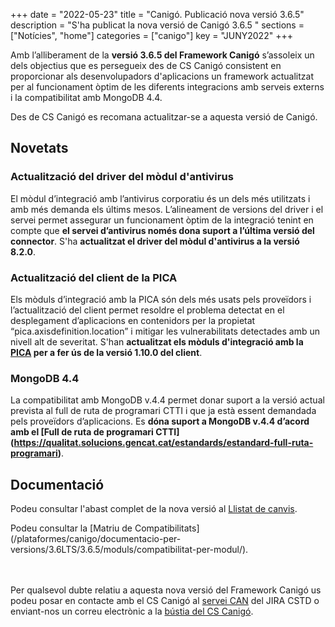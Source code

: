 +++
date = "2022-05-23"
title = "Canigó. Publicació nova versió 3.6.5"
description = "S'ha publicat la nova versió de Canigó 3.6.5 "
sections = ["Notícies", "home"]
categories = ["canigo"]
key = "JUNY2022"
+++

Amb l’alliberament de la **versió 3.6.5 del Framework Canigó** s’assoleix un dels objectius que es persegueix
des de CS Canigó consistent en proporcionar als desenvolupadors d'aplicacions un framework actualitzat per al
funcionament òptim de les diferents integracions amb serveis externs i la compatibilitat amb MongoDB 4.4.

Des de CS Canigó es recomana actualitzar-se a aquesta versió de Canigó.

## Novetats

### Actualització del driver del mòdul d'antivirus

El mòdul d’integració amb l’antivirus corporatiu és un dels més utilitzats i amb més demanda els últims mesos.
L’alineament de versions del driver i el servei permet assegurar un funcionament òptim de la integració
tenint en compte que **el servei d’antivirus només dona suport a l’última versió del connector**.
S'ha **actualitzat el driver del mòdul d'antivirus a la versió 8.2.0**.

### Actualització del client de la PICA

Els mòduls d’integració amb la PICA són dels més usats pels proveïdors i l’actualització del client permet
resoldre el problema detectat en el desplegament d’aplicacions en contenidors per la propietat “pica.axisdefinition.location”
i mitigar les vulnerabilitats detectades amb un nivell alt de severitat.
S'han **actualitzat els mòduls d'integració amb la [PICA](http://transversals.ctti.intranet.gencat.cat/sol-pica/integracio/)
per a fer ús de la versió 1.10.0 del client**.

### MongoDB 4.4

La compatibilitat amb MongoDB v.4.4 permet donar suport a la versió actual prevista al  full de ruta de programari
CTTI i que ja està essent demandada pels proveïdors d’aplicacions.
Es **dóna suport a MongoDB v.4.4 d’acord amb el [Full de ruta de programari CTTI]
(https://qualitat.solucions.gencat.cat/estandards/estandard-full-ruta-programari)**.

## Documentació

Podeu consultar l'abast complet de la nova versió al
[Llistat de canvis](/plataformes/canigo/documentacio-per-versions/3.6LTS/3.6.5/llistat-de-canvis/).

Podeu consultar la [Matriu de Compatibilitats] (/plataformes/canigo/documentacio-per-versions/3.6LTS/3.6.5/moduls/compatibilitat-per-modul/).

<br/><br/>
Per qualsevol dubte relatiu a aquesta nova versió del Framework Canigó us podeu posar en contacte amb el CS Canigó
al [servei CAN](https://cstd.ctti.gencat.cat/jiracstd/projects/CAN) del JIRA CSTD o enviant-nos un correu electrònic
a la [bústia del CS Canigó](mailto:oficina-tecnica.canigo.ctti@gencat.cat).